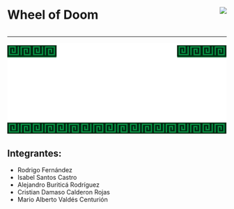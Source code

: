 
<div style="display:flex; align-items:center;">
<h1>Wheel of Doom</h1>
<img style="margin-left:auto;" src="https://factoriaf5.org/wp-content/uploads/2021/07/logo.png">
</div>

<hr>

![java Aztec](./assets/logo/logo-white.png)

## Integrantes:

- Rodrigo Fernández
- Isabel Santos Castro
- Alejandro Buriticá Rodríguez
- Cristian Damaso Calderon Rojas
- Mario Alberto Valdés Centurión

